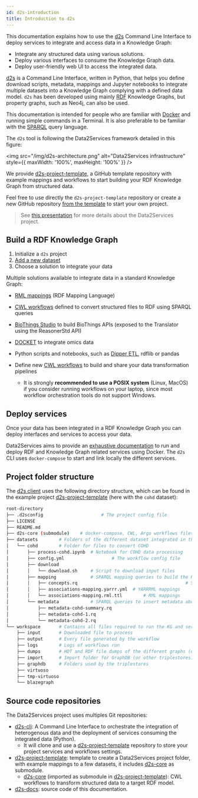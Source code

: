 ```yaml
---
id: d2s-introduction
title: Introduction to d2s
---
```


This documentation explains how to use the [d2s](https://pypi.org/project/d2s/) Command Line Interface to deploy services to integrate and access data in a Knowledge Graph:

* Integrate any structured data using various solutions.
* Deploy various interfaces to consume the Knowledge Graph data.
* Deploy user-friendly web UI to access the integrated data.

[d2s](https://pypi.org/project/d2s/) is a Command Line Interface, written in Python, that helps you define download scripts, metadata, mappings and Jupyter notebooks to integrate multiple datasets into a Knowledge Graph complying with a defined data model. `d2s` has been developed using mainly [RDF](https://www.w3.org/RDF/) Knowledge Graphs, but property graphs, such as Neo4j, can also be used. 

This documentation is intended for people who are familiar with [Docker](https://www.docker.com/) and running simple commands in a Terminal. It is also preferable to be familiar with the [SPARQL](https://www.w3.org/TR/sparql11-query/) query language.

The `d2s` tool is following the Data2Services framework detailed in this figure:

<img src="/img/d2s-architecture.png" alt="Data2Services infrastructure" style={{ maxWidth: '100%', maxHeight: '100%' }} />

We provide [d2s-project-template](https://github.com/MaastrichtU-IDS/d2s-project-template/), a GitHub template repository with example mappings and workflows to start building your RDF Knowledge Graph from structured data. 

Feel free to use directly the `d2s-project-template` repository or create a new GitHub repository [from the template](https://github.com/MaastrichtU-IDS/d2s-project-template/) to start your own project.

> See [this presentation](/resources/2020-03-16-data2services-ncats_translator_presentation.pdf) for more details about the Data2Services project.

## Build a RDF Knowledge Graph

1. Initialize a `d2s` project
2. [Add a new dataset](/docs/d2s-new-dataset)
3. Choose a solution to integrate your data

Multiple solutions available to integrate data in a standard Knowledge Graph:

* [RML mappings](/docs/d2s-rml) (RDF Mapping Language)
* [CWL workflows](https://d2s.semanticscience.org/docs/d2s-run) defined to convert structured files to RDF using SPARQL queries
* [BioThings Studio](/docs/d2s-biothings) to build BioThings APIs (exposed to the Translator using the ReasonerStd API)
* [DOCKET](/docs/services-utilities#docket-multiomics-data-provider) to integrate omics data
* Python scripts and notebooks, such as [Dipper ETL](/docs/d2s-dipper), rdflib or pandas

* Define new [CWL workflows](https://www.commonwl.org/) to build and share your data transformation pipelines
  * It is strongly **recommended to use a POSIX system** (Linux, MacOS) if you consider running workflows on your laptop, since most workflow orchestration tools do not support Windows.

## Deploy services

Once your data has been integrated in a RDF Knowledge Graph you can deploy interfaces and services to access your data.

Data2Services aims to provide an [exhaustive documentation](/docs/d2s-services) to run and deploy RDF and Knowledge Graph related services using Docker. The `d2s` CLI uses `docker-compose` to start and link locally the different services.

## Project folder structure

The [d2s client](https://pypi.org/manage/project/d2s/releases/) uses the following directory structure, which can be found in the example project [d2s-project-template](https://github.com/MaastrichtU-IDS/d2s-project-template) (here with the `cohd` dataset):

```bash
root-directory
├── .d2sconfig						# The project config file
├── LICENSE
├── README.md
├── d2s-core (submodule)	# docker-compose, CWL, Argo workflows files
├── datasets		# Folders of the different dataset integrated in the KG 
│   └── cohd		# Folder for files to convert COHD
│       ├── process-cohd.ipynb	# Notebook for COHD data processing
│       ├── config.yml					# The workflow config file
│       ├── download
│       │   └── download.sh		# Script to download input files
│       ├── mapping				# SPARQL mapping queries to build the KG 
│       │   ├── concepts.rq											# SPARQL query mappings
│       │   ├── associations-mapping.yarrr.yml	# YARRRML mappings
│       │   └── associations-mapping.rml.ttl		# RML mappings
│       └── metadata			# SPARQL queries to insert metadata about the dataset 
│           ├── metadata-cohd-summary.rq
│           ├── metadata-cohd-1.rq
│           └── metadata-cohd-2.rq
└── workspace		# Contains all files required to run the KG and services
    ├── input		# Downloaded file to process
    ├── output		# Every file generated by the workflow
    ├── logs		# Logs of workflows run 
    ├── dumps		# HDT and RDF file dumps of the different graphs (datasets)
    ├── import      # Import folder for GraphDB (or other triplestores)
    ├── graphdb     # Folders used by the triplestores
    ├── virtuoso
    ├── tmp-virtuoso
    └── blazegraph
```

## Source code repositories

The Data2Services project uses multiples Git repositories:

* [d2s-cli](https://github.com/MaastrichtU-IDS/d2s-cli): A Command Line Interface to orchestrate the integration of heterogenous  data and the deployment of services consuming the integrated data (Python).
  * It will clone and use a [d2s-project-template](https://github.com/MaastrichtU-IDS/d2s-project-template) repository to store your project services and workflows settings.
* [d2s-project-template](https://github.com/MaastrichtU-IDS/d2s-project-template): template to create a Data2Services project folder, with example mappings to a few datasets, it includes [d2s-core](https://github.com/MaastrichtU-IDS/d2s-core) as submodule.
  * [d2s-core](https://github.com/MaastrichtU-IDS/d2s-core) (imported as submodule in [d2s-project-template](https://github.com/MaastrichtU-IDS/d2s-project-template)): CWL workflows to transform structured data to a target RDF model.
* [d2s-docs](https://github.com/MaastrichtU-IDS/d2s-docs): source code of this documentation.
